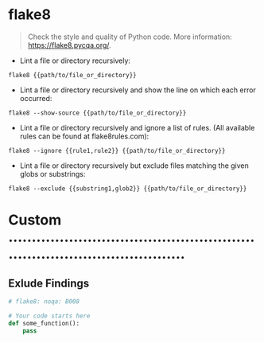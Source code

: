 # flake8

> Check the style and quality of Python code.
> More information: <https://flake8.pycqa.org/>.

- Lint a file or directory recursively:

`flake8 {{path/to/file_or_directory}}`

- Lint a file or directory recursively and show the line on which each error occurred:

`flake8 --show-source {{path/to/file_or_directory}}`

- Lint a file or directory recursively and ignore a list of rules. (All available rules can be found at flake8rules.com):

`flake8 --ignore {{rule1,rule2}} {{path/to/file_or_directory}}`

- Lint a file or directory recursively but exclude files matching the given globs or substrings:

`flake8 --exclude {{substring1,glob2}} {{path/to/file_or_directory}}`


# Custom ...........................................................................................
## Exlude Findings
```python
# flake8: noqa: B008

# Your code starts here
def some_function():
    pass
```
